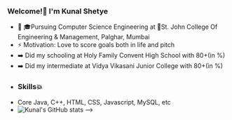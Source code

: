 ### Welcome!👋 I'm Kunal Shetye

- 👊 🎓Pursuing Computer Science Engineering at 🏤St. John College Of Engineering & Management, Palghar, Mumbai
- ⚡ Motivation: Love to score goals both in life and pitch
- ➡️ Did my schooling at Holy Family Convent High School with 80+(in %)
- ➡️ Did my intermediate at Vidya Vikasani Junior College with 80+(in %)
- ### Skills💥
-  Core Java, C++, HTML, CSS, Javascript, MySQL, etc
-  ![Kunal's GitHub stats](https://github-readme-stats.vercel.app/api?username=anuraghazra&show_icons=true&theme=radical)
-->

